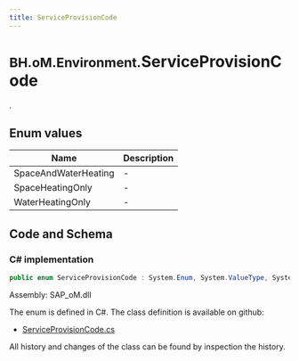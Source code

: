 ```yaml
---
title: ServiceProvisionCode
---
```


# <small>BH.oM.Environment.</small>**ServiceProvisionCode**

.

## Enum values

| Name            | Description                                                    |
|-----------------|----------------------------------------------------------------|
| SpaceAndWaterHeating |  -  |
| SpaceHeatingOnly |  -  |
| WaterHeatingOnly |  -  |


## Code and Schema

### C# implementation

``` C# title="C#"
public enum ServiceProvisionCode : System.Enum, System.ValueType, System.IComparable, System.ISpanFormattable, System.IFormattable, System.IConvertible
```

Assembly: SAP_oM.dll

The enum is defined in C#. The class definition is available on github:

- [ServiceProvisionCode.cs](https://github.com/BHoM/SAP_Toolkit/blob/develop/SAP_oM/Enums\ServiceProvisionCode.cs)

All history and changes of the class can be found by inspection the history.
